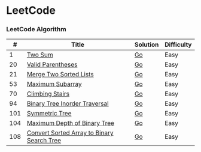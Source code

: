 LeetCode
========

### LeetCode Algorithm

| # | Title | Solution | Difficulty |
|---| ----- | -------- | ---------- |
|1|[Two Sum](https://leetcode.com/problems/two-sum/)|[Go](./algorithms/go/two-sum/two-sum.go)|Easy|
|20|[Valid Parentheses](https://leetcode.com/problems/valid-parentheses/)|[Go](./algorithms/go/valid-parentheses/valid-parentheses.go)|Easy|
|21|[Merge Two Sorted Lists](https://leetcode.com/problems/merge-two-sorted-lists/)|[Go](./algorithms/go/merge-two-sorted-lists/merge-two-sorted-lists.go)|Easy|
|53|[Maximum Subarray](https://leetcode.com/problems/maximum-subarray/)|[Go](./algorithms/go/maximum-subarray/maximum-subarray.go)|Easy|
|70|[Climbing Stairs](https://leetcode.com/problems/climbing-stairs/)|[Go](./algorithms/go/climbing-stairs/climbing-stairs.go)|Easy|
|94|[Binary Tree Inorder Traversal](https://leetcode.com/problems/binary-tree-inorder-traversal/)|[Go](./algorithms/go/binary-tree-inorder-traversal/binary-tree-inorder-traversal.go)|Easy|
|101|[Symmetric Tree](https://leetcode.com/problems/symmetric-tree/)|[Go](./algorithms/go/symmetric-tree/symmetric-tree.go)|Easy|
|104|[Maximum Depth of Binary Tree](https://leetcode.com/problems/maximum-depth-of-binary-tree/)|[Go](./algorithms/go/maximum-depth-of-binary-tree/maximum-depth-of-binary-tree.go)|Easy|
|108|[Convert Sorted Array to Binary Search Tree](https://leetcode.com/problems/convert-sorted-array-to-binary-search-tree/)|[Go](./algorithms/go/convert-sorted-array-to-binary-search-tree/convert-sorted-array-to-binary-search-tree.go)|Easy|
